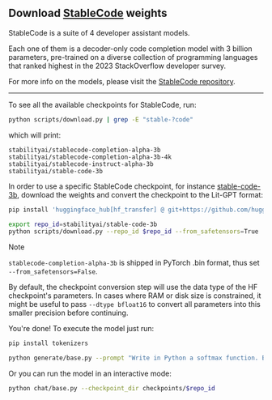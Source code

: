 ## Download [StableCode](https://huggingface.co/collections/stabilityai/stable-code-64f9dfb4ebc8a1be0a3f7650) weights

StableCode is a suite of 4 developer assistant models.

Each one of them is a decoder-only code completion model with 3 billion parameters, pre-trained on a diverse collection of programming languages that ranked highest in the 2023 StackOverflow developer survey.

For more info on the models, please visit the [StableCode repository](https://huggingface.co/collections/stabilityai/stable-code-64f9dfb4ebc8a1be0a3f7650).

------

To see all the available checkpoints for StableCode, run:

```bash
python scripts/download.py | grep -E "stable-?code"
```

which will print:

```text
stabilityai/stablecode-completion-alpha-3b
stabilityai/stablecode-completion-alpha-3b-4k
stabilityai/stablecode-instruct-alpha-3b
stabilityai/stable-code-3b
```

In order to use a specific StableCode checkpoint, for instance [stable-code-3b](https://huggingface.co/stabilityai/stable-code-3b), download the weights and convert the checkpoint to the Lit-GPT format:

```bash
pip install 'huggingface_hub[hf_transfer] @ git+https://github.com/huggingface/huggingface_hub'

export repo_id=stabilityai/stable-code-3b
python scripts/download.py --repo_id $repo_id --from_safetensors=True
```

> [!NOTE]
> `stablecode-completion-alpha-3b` is shipped in PyTorch .bin format, thus set `--from_safetensors=False`.

By default, the checkpoint conversion step will use the data type of the HF checkpoint's parameters. In cases where RAM
or disk size is constrained, it might be useful to pass `--dtype bfloat16` to convert all parameters into this smaller precision before continuing.

You're done! To execute the model just run:

```bash
pip install tokenizers

python generate/base.py --prompt "Write in Python a softmax function. Be concise." --checkpoint_dir checkpoints/$repo_id
```

Or you can run the model in an interactive mode:

```bash
python chat/base.py --checkpoint_dir checkpoints/$repo_id
```

